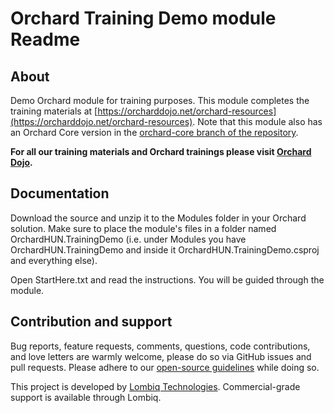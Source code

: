 # Orchard Training Demo module Readme



## About

Demo Orchard module for training purposes. This module completes the training materials at [https://orcharddojo.net/orchard-resources](https://orcharddojo.net/orchard-resources). Note that this module also has an Orchard Core version in the [orchard-core branch of the repository](https://github.com/Lombiq/Orchard-Training-Demo-Module/tree/orchard-core).

**For all our training materials and Orchard trainings please visit [Orchard Dojo](https://orcharddojo.net/).**


## Documentation

Download the source and unzip it to the Modules folder in your Orchard solution. Make sure to place the module's files in a folder named OrchardHUN.TrainingDemo (i.e. under Modules you have OrchardHUN.TrainingDemo and inside it OrchardHUN.TrainingDemo.csproj and everything else).

Open StartHere.txt and read the instructions. You will be guided through the module.


## Contribution and support

Bug reports, feature requests, comments, questions, code contributions, and love letters are warmly welcome, please do so via GitHub issues and pull requests. Please adhere to our [open-source guidelines](https://lombiq.com/open-source-guidelines) while doing so.

This project is developed by [Lombiq Technologies](https://lombiq.com/). Commercial-grade support is available through Lombiq.